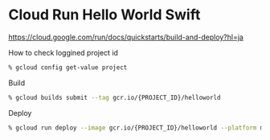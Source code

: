 # Cloud Run Hello World Swift

https://cloud.google.com/run/docs/quickstarts/build-and-deploy?hl=ja

How to check loggined project id

```zsh
% gcloud config get-value project
```

Build

```zsh
% gcloud builds submit --tag gcr.io/{PROJECT_ID}/helloworld
```

Deploy

```zsh
% gcloud run deploy --image gcr.io/{PROJECT_ID}/helloworld --platform managed
```
